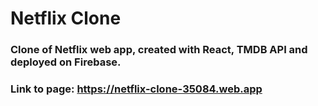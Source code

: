# Netflix Clone

### Clone of Netflix web app, created with React, TMDB API and deployed on Firebase.
### Link to page: https://netflix-clone-35084.web.app
